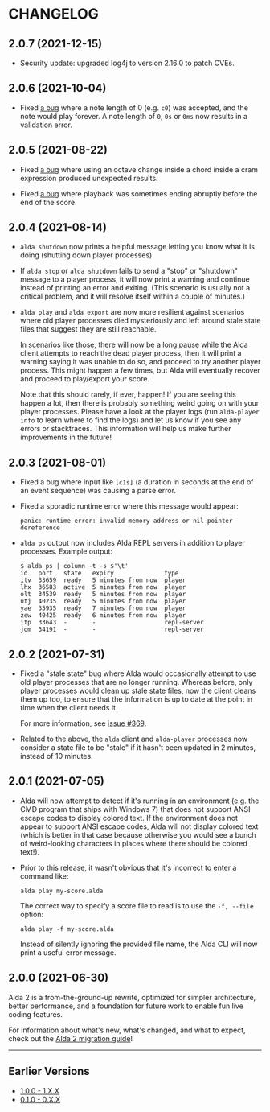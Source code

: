 # CHANGELOG

## 2.0.7 (2021-12-15)

* Security update: upgraded log4j to version 2.16.0 to patch CVEs.

## 2.0.6 (2021-10-04)

* Fixed [a bug][issue-398] where a note length of 0 (e.g. `c0`) was accepted,
  and the note would play forever. A note length of `0`, `0s` or `0ms` now
  results in a validation error.

[issue-398]: https://github.com/alda-lang/alda/issues/398

## 2.0.5 (2021-08-22)

* Fixed [a bug][issue-388] where using an octave change inside a chord inside a
  cram expression produced unexpected results.

* Fixed [a bug][issue-389] where playback was sometimes ending abruptly before
  the end of the score.

[issue-388]: https://github.com/alda-lang/alda/issues/388
[issue-389]: https://github.com/alda-lang/alda/issues/389

## 2.0.4 (2021-08-14)

* `alda shutdown` now prints a helpful message letting you know what it is
  doing (shutting down player processes).

* If `alda stop` or `alda shutdown` fails to send a "stop" or "shutdown" message
  to a player process, it will now print a warning and continue instead of
  printing an error and exiting. (This scenario is usually not a critical
  problem, and it will resolve itself within a couple of minutes.)

* `alda play` and `alda export` are now more resilient against scenarios where
  old player processes died mysteriously and left around stale state files that
  suggest they are still reachable.

  In scenarios like those, there will now be a long pause while the Alda client
  attempts to reach the dead player process, then it will print a warning saying
  it was unable to do so, and proceed to try another player process. This might
  happen a few times, but Alda will eventually recover and proceed to
  play/export your score.

  Note that this should rarely, if ever, happen! If you are seeing this happen a
  lot, then there is probably something weird going on with your player
  processes. Please have a look at the player logs (run `alda-player info` to
  learn where to find the logs) and let us know if you see any errors or
  stacktraces. This information will help us make further improvements in the
  future!

## 2.0.3 (2021-08-01)

* Fixed a bug where input like `[c1s]` (a duration in seconds at the end of an
  event sequence) was causing a parse error.

* Fixed a sporadic runtime error where this message would appear:

  `panic: runtime error: invalid memory address or nil pointer dereference`

* `alda ps` output now includes Alda REPL servers in addition to player
  processes. Example output:

  ```
  $ alda ps | column -t -s $'\t'
  id   port   state   expiry              type
  itv  33659  ready   5 minutes from now  player
  lhx  36583  active  5 minutes from now  player
  olt  34539  ready   5 minutes from now  player
  utj  40235  ready   5 minutes from now  player
  yae  35935  ready   7 minutes from now  player
  zew  40425  ready   6 minutes from now  player
  itp  33643  -       -                   repl-server
  jom  34191  -       -                   repl-server
  ```

## 2.0.2 (2021-07-31)

* Fixed a "stale state" bug where Alda would occasionally attempt to use old
  player processes that are no longer running. Whereas before, only player
  processes would clean up stale state files, now the client cleans them up too,
  to ensure that the information is up to date at the point in time when the
  client needs it.

  For more information, see [issue #369][issue-369].

* Related to the above, the `alda` client and `alda-player` processes now
  consider a state file to be "stale" if it hasn't been updated in 2 minutes,
  instead of 10 minutes.

[issue-369]: https://github.com/alda-lang/alda/issues/369

## 2.0.1 (2021-07-05)

* Alda will now attempt to detect if it's running in an environment (e.g.
  the CMD program that ships with Windows 7) that does not support ANSI escape
  codes to display colored text. If the environment does not appear to support
  ANSI escape codes, Alda will not display colored text (which is better in that
  case because otherwise you would see a bunch of weird-looking characters in
  places where there should be colored text!).

* Prior to this release, it wasn't obvious that it's incorrect to enter a
  command like:

  ```
  alda play my-score.alda
  ```

  The correct way to specify a score file to read is to use the `-f, --file`
  option:

  ```
  alda play -f my-score.alda
  ```

  Instead of silently ignoring the provided file name, the Alda CLI will now
  print a useful error message.

## 2.0.0 (2021-06-30)

Alda 2 is a from-the-ground-up rewrite, optimized for simpler architecture,
better performance, and a foundation for future work to enable fun live coding
features.

For information about what's new, what's changed, and what to expect, check out
the [Alda 2 migration guide][migration-guide]!

[migration-guide]: https://github.com/alda-lang/alda/blob/master/doc/alda-2-migration-guide.md

---

## Earlier Versions

* [1.0.0 - 1.X.X](CHANGELOG-1.X.X.md)
* [0.1.0 - 0.X.X](CHANGELOG-0.X.X.md)
